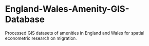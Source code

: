 # England-Wales-Amenity-GIS-Database
Processed GIS datasets of amenities in England and Wales for spatial econometric research on migration.
